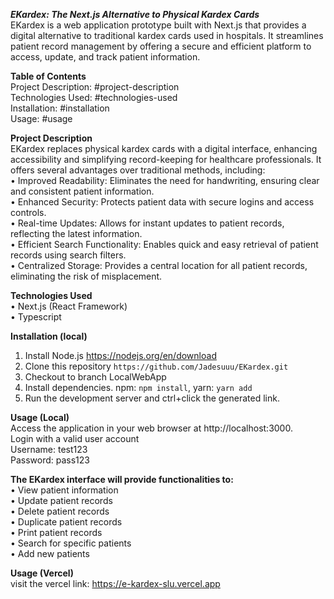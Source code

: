 ***EKardex: The Next.js Alternative to Physical Kardex Cards*** <br />
EKardex is a web application prototype built with Next.js that provides a digital alternative to traditional kardex cards used in hospitals. It streamlines patient record management by offering a secure and efficient platform to access, update, and track patient information.

**Table of Contents** <br />
Project Description: #project-description <br />
Technologies Used: #technologies-used <br />
Installation: #installation <br /> 
Usage: #usage <br /> 

**Project Description** <br />
EKardex replaces physical kardex cards with a digital interface, enhancing accessibility and simplifying record-keeping for healthcare professionals. It offers several advantages over traditional methods, including: <br />
• Improved Readability: Eliminates the need for handwriting, ensuring clear and consistent patient information. <br />
• Enhanced Security: Protects patient data with secure logins and access controls. <br /> 
• Real-time Updates: Allows for instant updates to patient records, reflecting the latest information. <br />
• Efficient Search Functionality: Enables quick and easy retrieval of patient records using search filters. <br />
• Centralized Storage: Provides a central location for all patient records, eliminating the risk of misplacement. <br />

**Technologies Used** <br />
• Next.js (React Framework) <br />
• Typescript <br />

**Installation (local)** <br />
1. Install Node.js https://nodejs.org/en/download <br /> 
2. Clone this repository `https://github.com/Jadesuuu/EKardex.git` <br />
3. Checkout to branch LocalWebApp <br />
4. Install dependencies. npm: `npm install`, yarn: `yarn add` <br />
5. Run the development server and ctrl+click the generated link. <br />

**Usage (Local)** <br />
Access the application in your web browser at http://localhost:3000. <br />
Login with a valid user account <br />
Username: test123 <br />
Password: pass123 <br />

**The EKardex interface will provide functionalities to:** <br />
• View patient information <br />
• Update patient records <br />
• Delete patient records <br /> 
• Duplicate patient records <br />
• Print patient records <br />
• Search for specific patients <br />
• Add new patients <br />

**Usage (Vercel)** <br />
visit the vercel link: https://e-kardex-slu.vercel.app
